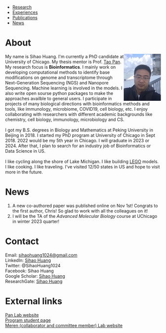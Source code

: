 * [Research](https://sihaohuanguc.github.io/research)
* [Experiences](https://sihaohuanguc.github.io/experiences)
* [Publications](https://sihaohuanguc.github.io/publications)
* [News](https://sihaohuanguc.github.io/news)

# About
<!-- ![titlis](./docs/assets/images/Titlis.jpg) -->
<img style="float: right;" src="./docs/assets/images/Titlis.jpg">

My name is Sihao Huang. I'm currently a PhD candidate at University of Chicago. My thesis mentor is Prof. [Tao Pan](https://bcmb.uchicago.edu/program/faculty/tao-pan). My research focus is **Bioinformatics**. I mainly work on developing computational methods to identify base modifications on genome and transcriptome through Next-Generation Sequencing (NGS) and Nanopore Sequencing. Machine learning is involved in the models. I also write open sourse python packages to make the approaches availble to general users. I participate in projects of many biological directions with bioinformatics methods and tools, like immunology, microbiome, COVID19, cell biology, etc. I enjoy collaborating with researchers with different academic backgrounds like chemistry, cell biology, immunology, microbiology and CS.
<br/>
<br/>
I got my B.S. degrees in Biology and Mathematics at Peking University in Beijing in 2018. I started my PhD program at University of Chicago in Sept 2018. 2022 would be my 5th year in Chicago. I will graduate in 2023 or 2024. After that, I plan to search for an industry job of Bioinformatics or Data Science in US.
<br/>
<br/>
I like cycling along the shore of Lake Michigan. I like building [LEGO](https://www.lego.com/en-us) models. I like cooking. I like traveling. I've visited 12/50 states in US and hope to visit more in the future.

# News
1. A new co-authored paper was published online on Nov 1st! Congrats to the first author, Chris! So glad to work with all the colleagues on it!
2. I will be the TA of the *Advanced Molecular Biology* course at UChicago in winter 2023 quarter!

# Contact
Email: sihaohuang1024@gmail.com
<br/>
LinkedIn: [Sihao Huang](https://www.linkedin.com/in/sihao-huang-1aa545160/)
<br/>
Twitter: @SihaoHuang1024
<br/>
Facebook: Sihao Huang
<br/>
Google Scholar: [Sihao Huang](https://scholar.google.com/citations?user=bACZfVkAAAAJ&hl=en)
<br/>
ResearchGate: [Sihao Huang](https://www.researchgate.net/profile/Sihao-Huang-5)

# External links
[Pan Lab website](https://openwetware.org/wiki/Pan_Lab)
<br/>
[Program student page](https://bcmb.uchicago.edu/program/students?page=1)
<br/>
[Meren (collaborator and committee member) Lab website](https://merenlab.org)
<br/>

